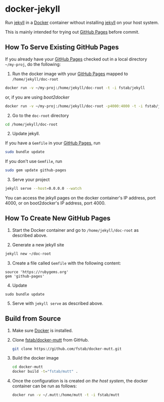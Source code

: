 docker-jekyll
=============

Run [jekyll](http://jekyllrb.com) in a [Docker](http://docker.io) container without installing [jekyll](http://jekyllrb.com) on your host system.

This is mainly intended for trying out [GitHub Pages](https://pages.github.com) before commit.

How To Serve Existing GitHub Pages
----------------------------------

If you already have your [GitHub Pages](https://pages.github.com) checked out in a local directory `~/my-proj`, do the following:

1) Run the docker image with your [GitHub Pages](https://pages.github.com)
mapped to `/home/jekyll/doc-root`

```bash
docker run -v ~/my-proj:/home/jekyll/doc-root -t -i fstab/jekyll
```

or, if you are using _boot2docker_

```bash
docker run -v ~/my-proj:/home/jekyll/doc-root -p4000:4000 -t -i fstab/jekyll
```

2) Go to the `doc-root` directory

```bash
cd /home/jekyll/doc-root
```

2) Update jekyll.

If you have a `Gemfile` in your [GitHub Pages](https://pages.github.com), run

```bash
sudo bundle update
```

If you don't use `Gemfile`, run

```bash
sudo gem update github-pages
```

3) Serve your project

```bash
jekyll serve --host=0.0.0.0 --watch
```

You can access the jekyll pages on the docker container's IP address, port 4000, or on boot2docker's IP address, port 4000.


How To Create New GitHub Pages
------------------------------

1) Start the Docker container and go to `/home/jekyll/doc-root` as described above.

2) Generate a new jekyll site

```bash
jekyll new ~/doc-root
```

3) Create a file called `Gemfile` with the following content:

```
source 'https://rubygems.org'
gem 'github-pages'
```

4) Update

```
sudo bundle update
```

5) Serve with `jekyll serve` as described above.

Build from Source
-----------------

1. Make sure [Docker](https://www.docker.com) is installed.
2. Clone [fstab/docker-mutt](https://github.com/fstab/docker-mutt) from GitHub.
   
   ```bash
   git clone https://github.com/fstab/docker-mutt.git
   ```
3. Build the docker image
   
   ```bash
   cd docker-mutt
   docker build -t="fstab/mutt" .
   ```
   
4. Once the configuration is is created _on the host system_, the docker container can be run as follows:
   
   ```bash
   docker run -v ~/.mutt:/home/mutt -t -i fstab/mutt
   ```
